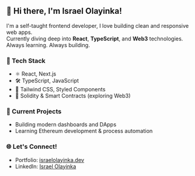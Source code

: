 ## 👋 Hi there, I'm Israel Olayinka!

I'm a self-taught frontend developer, I love building clean and responsive web apps.  
Currently diving deep into **React**, **TypeScript**, and **Web3** technologies.  
Always learning. Always building.

### 🚀 Tech Stack
- ⚛️ React, Next.js
- 🛠️ TypeScript, JavaScript
- 💅 Tailwind CSS, Styled Components
- 🔗 Solidity & Smart Contracts (exploring Web3)

### 🧠 Current Projects
- Building modern dashboards and DApps
- Learning Ethereum development & process automation

### 🌐 Let's Connect!
- Portfolio: [israelolayinka.dev](https://olayinka-2.github.io/Portfolio/)
- LinkedIn: [Israel Olayinka](linkedin.com/in/israel-olayinka-775305307/)

